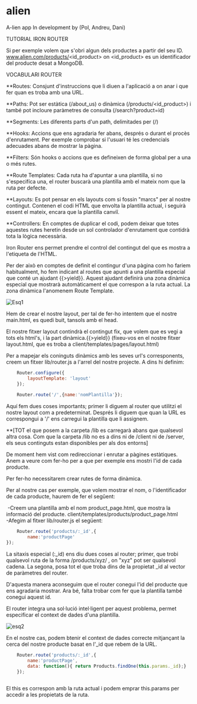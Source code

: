 # alien
A-lien app
In development by (Pol, Andreu, Dani)

TUTORIAL IRON ROUTER

Si per exemple volem que s'obri algun dels productes a partir del seu ID.
    www.alien.com/products/<id_product>
on <id_product> es un identificador del producte desat a MongoDB.

VOCABULARI ROUTER

  **Routes: Consjunt d'instruccions que li diuen a l'aplicació a on anar i que fer quan es troba amb una URL.
  
  **Paths: Pot ser estàtica (/about_us) o dinàmica (/products/<id_product>) i també pot incloure paràmetres de consulta
  (/search?product=id)
  
  **Segments: Les diferents parts d'un path, delimitades per (/)
  
  **Hooks: Accions que ens agradaria fer abans, després o durant el procès d'enrutament. Per exemple comprobar si l'usuari té 
  les credencials adecuades abans de mostrar la pàgina.
  
  **Filters: Són hooks o accions que es defineixen de forma global per a una o més rutes.
  
  **Route Templates: Cada ruta ha d'apuntar a una plantilla, si no s'especifíca una, el router buscarà una plantilla amb el 
  mateix nom que la ruta per defecte.
  
  **Layouts: Es pot pensar en els layouts com si fossin "marcs" per al nostre contingut. Contenen el codi HTML que envolta la
  plantilla actual, i seguirà essent el mateix, encara que la plantilla canviî.
  
  **Controllers: En comptes de duplicar el codi, podem deixar que totes aquestes rutes heretin desde un sol controlador
  d'enrutament que contidrà tota la lògica necessària.
  
Iron Router ens permet prendre el control del contingut del que es mostra a l'etiqueta <body> de l'HTML.

Per der això en comptes de definit el contingur d'una pàgina com ho fariem habitualment, ho fem indicant al routes que apunti
a una plantilla especial que conté un ajudant {{>yield}}.
Aquest ajudant definirà una zona dinàmica especial que mostrarà automàticament el que correspon a la ruta actual. La zona 
dinàmica l'anomenem Route Template.

![Esq1](http://i.imgur.com/tS9ROyB.jpg)

Hem de crear el nostre layout, per tal de fer-ho intentem que el nostre main.html, es quedi buit, tansols amb el head.

El nostre fitxer layout contindrà el contingut fix, que volem que es vegi a tots els html's, i la part dinàmica.{{>yield}}
(fixeu-vos en el nostre fitxer layout.html, que es troba a client/templates/pages/layout.html)

Per a mapejar els coninguts dinàmics amb les seves url's corresponents, creem un fitxer lib/router.js a l'arrel del nostre
projecte. A dins hi definim:

```javascript
    Router.configure({
        layoutTemplate: 'layout'
    });
    
    Router.route('/',{name:'nomPlantilla'});
```

Aquí fem dues coses importants; primer li diguem al router que utilitzi el nostre layout com a predeterminat. Després li diguem que quan la URL es correspongui a '/' ens carregui la plantilla que li assignem.

**[TOT el que posem a la carpeta /lib es carregarà abans que qualsevol altra cosa. Com que la carpeta /lib no es a dins ni de /client ni de /server, els seus continguts estan disponibles per als dos entorns]

De moment hem vist com redireccionar i enrutar a pàgines estàtiques. Anem a veure com fer-ho per a que per exemple ens mostri
l'id de cada producte.

Per fer-ho necessitarem crear rutes de forma dinàmica.

Per al nostre cas per exemple, que volem mostrar el nom, o l'identificador de cada producte, haurem de fer el segûent:

  -Creem una plantilla amb el nom product_page.html, que mostra la informació del producte.
   client/templates/products/product_page.html
    
  -Afegim al fitxer lib/router.js el següent:
  
  
```javascript
    Router.route('products/:_id',{
        name:'productPage'
});
```
La sitaxis especial (:\_id) ens diu dues coses al router; primer, que trobi qualsevol ruta de la forma /products/xyz/ , on "xyz" pot ser qualsevol cadena. La segona, posa tot el que troba dins de la propietat \_id al vector de paràmetres del router.

D'aquesta manera aconseguim que el router conegui l'id del producte que ens agradaria mostrar.
Ara bé, falta trobar com fer que la plantilla també conegui aquest id.

El router integra una sol·lució intel·ligent per aquest problema, permet especificar el context de dades d'una plantilla.

![esq2](http://i.imgur.com/Clh5bfB.jpg)

En el nostre cas, podem btenir el context de dades correcte mitjançant la cerca del nostre producte basat en l'\_id que rebem de la URL.

```javascript
    Router.route('products/:_id',{
        name:'productPage',
        data: function(){ return Products.findOne(this.params._id);}
    });
    
```

El this es correspon amb la ruta actual i podem emprar this.params per accedir a les propietats de la ruta.
    


